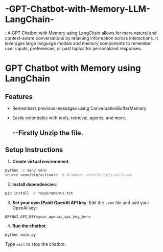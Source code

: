 # -GPT-Chatbot-with-Memory-LLM-LangChain-
: A GPT Chatbot with Memory using LangChain allows for more natural and context-aware conversations by retaining information across interactions. It leverages large language models and memory components to remember user inputs, preferences, or past topics for personalized responses.

# GPT Chatbot with Memory using LangChain

## Features
- Remembers previous messages using ConversationBufferMemory
- Easily extendable with tools, retrieval, agents, and more.

  ## --Firstly Unzip the file.

## Setup Instructions

1. **Create virtual environment**:
```bash (Terminal)
python -m venv venv
source venv/bin/activate  # Windows: venv\Scripts\activate
```

2. **Install dependencies**:
```bash  (Terminal)
pip install -r requirements.txt
```

3. **Set your own (Paid) OpenAI API key**:
Edit the `.env` file and add your OpenAI key:
```
OPENAI_API_KEY=your_openai_api_key_here
```

4. **Run the chatbot**:
```bash  (Terminal)
python main.py
```

Type `exit` to stop the chatbot.
